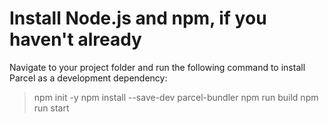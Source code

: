 # Install Node.js and npm, if you haven't already

Navigate to your project folder and run the following command to install Parcel as a development dependency:

>npm init -y
>npm install --save-dev parcel-bundler
>npm run build
>npm run start
